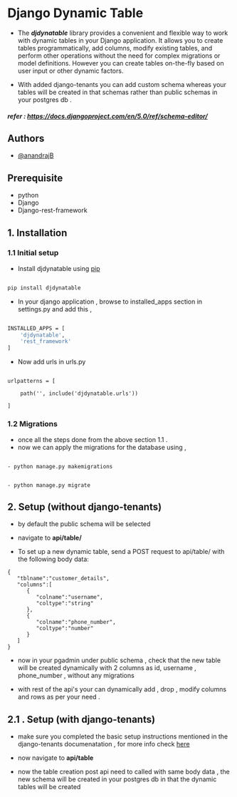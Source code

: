 # Django Dynamic Table


- The ***djdynatable*** library provides a convenient and flexible way to work with dynamic tables in your Django application. It allows you to create tables programmatically, add columns, modify existing tables, and perform other operations without the need for complex migrations or model definitions. However you can create tables on-the-fly based on user input or other dynamic factors.

- With added django-tenants you can add custom schema whereas your tables will be created in that schemas rather than public schemas in your postgres db .

##### **refer** : https://docs.djangoproject.com/en/5.0/ref/schema-editor/

## Authors

- [@anandrajB](https://github.com/anandrajB)

## Prerequisite

- python
- Django
- Django-rest-framework

## 1. Installation

### 1.1 Initial setup

- Install djdynatable using [pip](https://pypi.org/project/djdynatable/)

```bash

pip install djdynatable

```

- In your django application , browse to installed_apps section in settings.py and add this ,

```bash

INSTALLED_APPS = [
    'djdynatable',
    'rest_framework'
]

```

- Now add urls in urls.py

```

urlpatterns = [

    path('', include('djdynatable.urls'))

]

```

### 1.2 Migrations

- once all the steps done from the above section 1.1 .
- now we can apply the migrations for the database using ,

```

- python manage.py makemigrations

```

```

- python manage.py migrate 

```



## 2. Setup (without django-tenants)

- by default the public schema will be selected 

- navigate to **api/table/** 

- To set up a new dynamic table, send a POST request to api/table/ with the following body data:



``` 
{
   "tblname":"customer_details",
   "columns":[
      {
         "colname":"username",
         "coltype":"string"
      },
      {
         "colname":"phone_number",
         "coltype":"number"
      }
   ]
}
```

- now in your pgadmin under public schema , check that the new table will be created dynamically with 2 columns as id,  username  , phone_number , without any migrations


- with rest of the api's your can dynamically add , drop , modify columns and rows as per your need .




## 2.1 . Setup (with django-tenants)

- make sure you completed the basic setup instructions mentioned in the django-tenants documenatation , for more info check [here](https://django-tenants.readthedocs.io/en/latest/install.html#basic-settings)


- now navigate to **api/table** 

- now the table creation post api need to called with same body data , the new schema will be created in your postgres db in that the dynamic tables will be created 